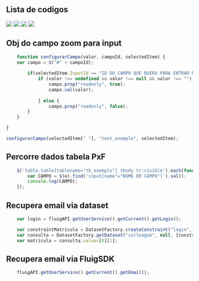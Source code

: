 ## Lista de codigos

[![](https://img.shields.io/badge/OBJ%20do%20campo%20zoom%20%20para%20input-5B618A?style=for-the-badge&logo=seach&logoColor=white)](#obj-do-campo-zoom-para-input) [![](https://img.shields.io/badge/Percorre%20dados%20tabela%20PxF-5B618A?style=for-the-badge&logo=seach&logoColor=white)](#percorre-dados-tabela-pxf) [![](https://img.shields.io/badge/Recupera%20email%20via%20dataset-5B618A?style=for-the-badge&logo=seach&logoColor=white)](#recupera-email-via-dataset) [![](https://img.shields.io/badge/Recupera%20email%20via%20fluigsdk-5B618A?style=for-the-badge&logo=seach&logoColor=white)](#recupera-email-via-fluigsdk)

## Obj do campo zoom para input

```javascript
    function configurarCampo(valor, campoId, selectedItem) {
    var campo = $("#" + campoId);
    
    	if(selectedItem.InputId == "ID DO CAMPO QUE QUERO PARA ENTRAR NO IF") {
	        if (valor !== undefined && valor !== null && valor !== "") {
		        campo.prop("readonly", true);
		        campo.val(valor);
        
		    } else {
		        campo.prop("readonly", false);
	    }
    }

}

configurarCampo(selectedItem[" "], "text_exemple", selectedItem);
```
##  Percorre dados tabela PxF

```javascript
	$('table.table[tablename="tb_exemplo"] tbody tr:visible').each(function(i, e) {
		var CAMPO = $(e).find('input[name^="NOME DO CAMPO"]').val();
		console.log(CAMPO);
	});

```

##  Recupera email via dataset

```javascript
	var login = fluigAPI.getUserService().getCurrent().getLogin();

	var constraintMatricula = DatasetFactory.createConstraint("login", login, login, ConstraintType.MUST);
	var consulta = DatasetFactory.getDataset("colleague", null, [constraintMatricula], null);
	var matricula = consulta.values[0][1];
```

##  Recupera email via FluigSDK

```javascript
	fluigAPI.getUserService().getCurrent().getEmail();
```
